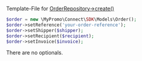 Template-File for [OrderRepository->create()][OrderRepository]

```php
$order = new \MyPromo\Connect\SDK\Models\Order();
$order->setReference('your-order-reference');
$order->setShipper($shipper);
$order->setRecipient($recipient);
$order->setInvoice($invoice);
```

There are no optionals.

[OrderRepository]: ../Repositories/OrderRepository.md
